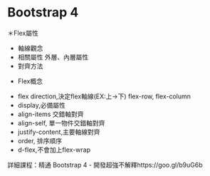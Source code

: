 # Bootstrap 4 

＊Flex屬性
- 軸線觀念
- 相關屬性
外層、內層屬性
- 對齊方法

* Flex概念
- flex direction,決定flex軸線(EX:上->下)
flex-row, flex-column
- display,必備屬性
- align-items 交錯軸對齊
- align-self, 單一物件交錯軸對齊
- justify-content,主要軸線對齊
- order, 排序順序
- d-flex,不會加上flex-wrap

詳細課程：精通 Bootstrap 4 - 開發超強不解釋https://goo.gl/b9uG6b
